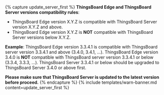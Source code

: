 {% capture update_server_first %}
**ThingsBoard Edge and ThingsBoard Server versions compatibility rules**:
* ThingsBoard Edge version X.Y.Z is compatible with ThingsBoard Server version X.Y.Z and above.
* ThingsBoard Edge version X.Y.Z is **NOT** compatible with ThingsBoard Server versions below X.Y.Z.

**Example**: ThingsBoard Edge version 3.3.4.1 is compatible with ThingsBoard server version 3.3.4.1 and above (3.4.0, 3.4.1, ...). 
ThingsBoard Edge version 3.4.0 is **NOT** compatible with ThingsBoard server version 3.3.4.1 or below (3.3.4, 3.3.3, ...). 
ThingsBoard Server 3.3.4.1 or below should be upgraded to ThingsBoard Server 3.4.0 or above first.

**Please make sure that ThingsBoard Server is updated to the latest version before proceed.**
{% endcapture %}
{% include templates/warn-banner.md content=update_server_first %}